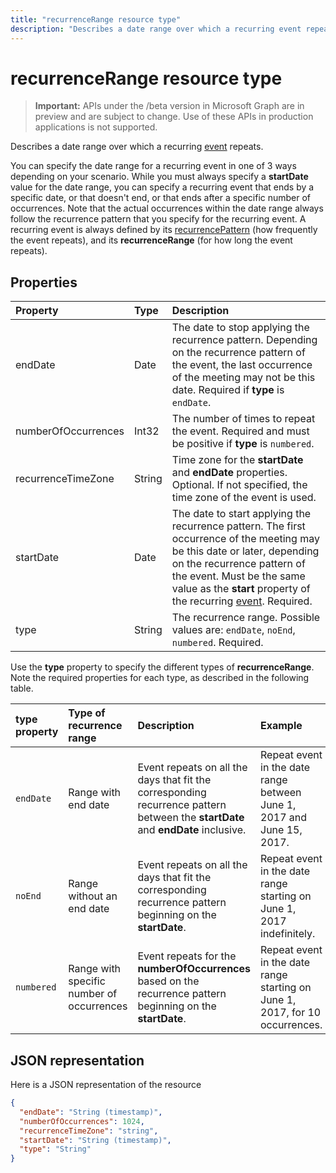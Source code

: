 ---title: "recurrenceRange resource type"description: "Describes a date range over which a recurring event repeats. "---# recurrenceRange resource type

> **Important:** APIs under the /beta version in Microsoft Graph are in preview and are subject to change. Use of these APIs in production applications is not supported.

Describes a date range over which a recurring [event](event.md) repeats. 

You can specify the date range for a recurring event in one of 3 ways depending on your scenario. While you must always specify a **startDate** value for the date range, you can specify a recurring event that ends by a specific date, or that doesn't end, or that ends after a specific number of occurrences. Note that the actual occurrences within the date range always follow the recurrence pattern that you specify for the recurring event. A recurring event is always defined by its [recurrencePattern](recurrencepattern.md) (how frequently the event repeats), and its **recurrenceRange** (for how long the event repeats).


## Properties

| Property	   | Type	|Description|
|:---------------|:--------|:----------|
|endDate|Date|The date to stop applying the recurrence pattern. Depending on the recurrence pattern of the event, the last occurrence of the meeting may not be this date. Required if **type** is `endDate`.|
|numberOfOccurrences|Int32|The number of times to repeat the event. Required and must be positive if **type** is `numbered`.|
|recurrenceTimeZone|String |Time zone for the **startDate** and **endDate** properties. Optional. If not specified, the time zone of the event is used.|
|startDate|Date|The date to start applying the recurrence pattern. The first occurrence of the meeting may be this date or later, depending on the recurrence pattern of the event. Must be the same value as the **start** property of the recurring [event](event.md). Required.|
|type|String|The recurrence range. Possible values are: `endDate`, `noEnd`, `numbered`. Required.|

Use the **type** property to specify the different types of **recurrenceRange**. Note the required properties for each type, as described in the following table.

| type property  | Type of recurrence range | Description | Example | Required properties |
|:-------|:---------------|:--------|:--------|:--------|
|`endDate` |Range with end date | Event repeats on all the days that fit the corresponding recurrence pattern between the **startDate** and **endDate** inclusive. | Repeat event in the date range between June 1, 2017 and June 15, 2017. | **type**, **startDate**, **endDate** | 
|`noEnd`   |Range without an end date | Event repeats on all the days that fit the corresponding recurrence pattern beginning on the **startDate**. | Repeat event in the date range starting on June 1, 2017 indefinitely. | **type**, **startDate** |
|`numbered`|Range with specific number of occurrences | Event repeats for the **numberOfOccurrences** based on the recurrence pattern beginning on the **startDate**. | Repeat event in the date range starting on June 1, 2017, for 10 occurrences.  | **type**, **startDate**, **numberOfOccurrences** |

## JSON representation

Here is a JSON representation of the resource

<!-- {
  "blockType": "resource",
  "optionalProperties": [

  ],
  "@odata.type": "microsoft.graph.recurrenceRange"
}-->

```json
{
  "endDate": "String (timestamp)",
  "numberOfOccurrences": 1024,
  "recurrenceTimeZone": "string",
  "startDate": "String (timestamp)",
  "type": "String"
}

```

<!-- uuid: 8fcb5dbc-d5aa-4681-8e31-b001d5168d79
2015-10-25 14:57:30 UTC -->
<!-- {
  "type": "#page.annotation",
  "description": "recurrenceRange resource",
  "keywords": "",
  "section": "documentation",
  "suppressions": [
      "Warning: /api-reference/beta/resources/recurrencerange.md:
      Failed to parse any rows out of table with headers: | type property  | Type of recurrence range | Description | Example | Required properties |"
  ],
  "tocPath": ""
}-->
